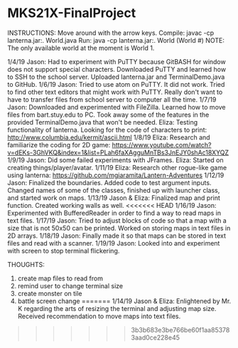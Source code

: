 # MKS21X-FinalProject
INSTRUCTIONS: Move around with the arrow keys.
Compile: javac -cp lanterna.jar:. World.java
Run: java -cp lanterna.jar:. World (World #)
NOTE: The only available world at the moment is World 1.

1/4/19
Jason: Had to experiment with PuTTY because GitBASH for window does not support special characters. Downloaded PuTTY and learned how to SSH to the school server. Uploaded lanterna.jar and TerminalDemo.java to GitHub.
1/6/19
Jason: Tried to use atom on PuTTY. It did not work. Tried to find other text editors that might work with PuTTY. Really don't want to have to transfer files from school server to computer all the time.
1/7/19
Jason: Downloaded and experimented with FileZilla. Learned how to move files from bart.stuy.edu to PC. Took away some of the features in the provided TerminalDemo.java that won't be needed.
Eliza: Testing functionality of lanterna. Looking for the code of characters to print:
http://www.columbia.edu/kermit/ascii.html
1/8/19
Eliza: Research and familiarize the coding for 2D game: https://www.youtube.com/watch?v=dEKs-3GhVKQ&index=1&list=PLah6faXAgguMnTBs3JnEJY0shAc18XYQZ
1/9/19
Jason: Did some failed experiments with JFrames.
Eliza: Started on creating things/player/avatar.
1/11/19
Eliza: Research other rogue-like game using lanterna:
https://github.com/mgiaramita/Lantern-Adventures
1/12/19
Jason: Finalized the boundaries. Added code to test argument inputs. Changed names of some of the classes, finished up with launcher class, and started work on maps.
1/13/19
Jason & Eliza: Finalized map and print function. Created working walls as well.
<<<<<<< HEAD
1/16/19
Jason: Experimented with BufferedReader in order to find a way to read maps in text files.
1/17/19
Jason: Tried to adjust blocks of code so that a map with a size that is not 50x50 can be printed. Worked on storing maps in text files in 2D arrays.
1/18/19
Jason: Finally made it so that maps can be stored in text files and read with a scanner.
1/19/19
Jason: Looked into and experiment with screen to stop terminal flickering.





THOUGHTS:
1. create map files to read from
2. remind user to change terminal size
3. create monster on tile
4. battle screen change
=======
1/14/19
Jason & Eliza: Enlightened by Mr. K regarding the arts of resizing the terminal and adjusting map size. Received recommendation to move maps into text files.
>>>>>>> 3b3b683e3be766be60f1aa853783aad0ce228e45
